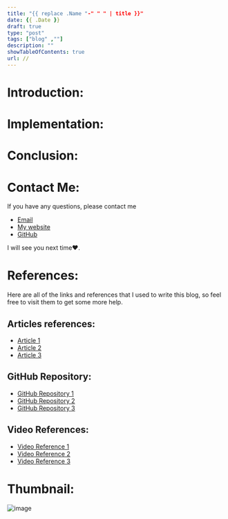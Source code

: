 ```yaml
---
title: "{{ replace .Name "-" " " | title }}"
date: {{ .Date }}
draft: true
type: "post"
tags: ["blog" ,""]
description: ""
showTableOfContents: true
url: //
---
```


# Introduction:

# Implementation: 

# Conclusion:

# Contact Me:
If you have any questions, please contact me 
- [Email](mailto:99marafay@gmail.com)
- [My website](https://rafay99.info)
- [GitHub](github.com/rafay99-epic) 

I will see you next time❤️.

# References:
Here are all of the links and references that I used to write this blog, so feel free to visit them to get some more help.
## Articles references:
- [Article 1]()
- [Article 2]()
- [Article 3]()
## GitHub Repository:
- [GitHub Repository 1]()
- [GitHub Repository 2]()
- [GitHub Repository 3]()
## Video References:
- [Video Reference 1]()
- [Video Reference 2]()
- [Video Reference 3]()

# Thumbnail:
![image](/images/2023/)

